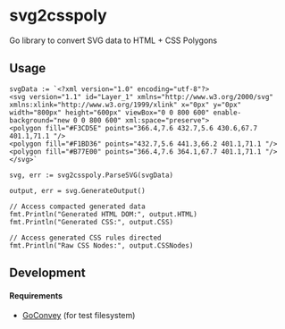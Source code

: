 # svg2csspoly

Go library to convert SVG data to HTML + CSS Polygons

## Usage

    svgData := `<?xml version="1.0" encoding="utf-8"?>
    <svg version="1.1" id="Layer_1" xmlns="http://www.w3.org/2000/svg" xmlns:xlink="http://www.w3.org/1999/xlink" x="0px" y="0px" width="800px" height="600px" viewBox="0 0 800 600" enable-background="new 0 0 800 600" xml:space="preserve">
    <polygon fill="#F3CD5E" points="366.4,7.6 432.7,5.6 430.6,67.7 401.1,71.1 "/>
    <polygon fill="#F1BD36" points="432.7,5.6 441.3,66.2 401.1,71.1 "/>
    <polygon fill="#B77E00" points="366.4,7.6 364.1,67.7 401.1,71.1 "/>
    </svg>`

    svg, err := svg2csspoly.ParseSVG(svgData)

    output, err = svg.GenerateOutput()

    // Access compacted generated data
    fmt.Println("Generated HTML DOM:", output.HTML)
    fmt.Println("Generated CSS:", output.CSS)

    // Access generated CSS rules directed
    fmt.Println("Raw CSS Nodes:", output.CSSNodes)

## Development

#### Requirements

* [GoConvey][1] (for test filesystem)

[1]:https://github.com/smartystreets/goconvey
